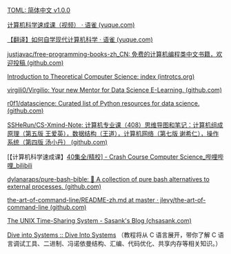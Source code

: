 

[TOML: 简体中文 v1.0.0](https://toml.io/cn/v1.0.0)



[计算机科学速成课（视频） · 语雀 (yuque.com)](https://www.yuque.com/computer/crush-course)

[【翻译】如何自学现代计算机科学 · 语雀 (yuque.com)](https://www.yuque.com/docs/share/97bb24b7-fe20-49aa-96bf-36033cfebe6c)

[justjavac/free-programming-books-zh_CN: 免费的计算机编程类中文书籍，欢迎投稿 (github.com)](https://github.com/justjavac/free-programming-books-zh_CN)

[Introduction to Theoretical Computer Science: index (introtcs.org)](https://introtcs.org/public/index.html)

[virgili0/Virgilio: Your new Mentor for Data Science E-Learning. (github.com)](https://github.com/virgili0/Virgilio)

[r0f1/datascience: Curated list of Python resources for data science. (github.com)](https://github.com/r0f1/datascience)

[SSHeRun/CS-Xmind-Note: 计算机专业课（408）思维导图和笔记：计算机组成原理（第五版 王爱英），数据结构（王道），计算机网络（第七版 谢希仁），操作系统（第四版 汤小丹） (github.com)](https://github.com/SSHeRun/CS-Xmind-Note)

[【计算机科学速成课】[40集全/精校\] - Crash Course Computer Science_哔哩哔哩_bilibili](https://www.bilibili.com/video/av21376839/?p=1)

[dylanaraps/pure-bash-bible: 📖 A collection of pure bash alternatives to external processes. (github.com)](https://github.com/dylanaraps/pure-bash-bible)

[the-art-of-command-line/README-zh.md at master · jlevy/the-art-of-command-line (github.com)](https://github.com/jlevy/the-art-of-command-line/blob/master/README-zh.md)

[The UNIX Time-Sharing System - Sasank's Blog (chsasank.com)](https://chsasank.com/classic_papers/unix-time-sharing-system.html)



[Dive into Systems :: Dive Into Systems](https://diveintosystems.org/book/index.html) （教程将从 C 语言展开，带你了解 C 语言调试工具、二进制、冯诺依曼结构、汇编、代码优化、共享内存等相关知识。）

